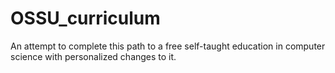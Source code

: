 # OSSU_curriculum
An attempt to complete this path to a free self-taught education in computer science with personalized changes to it.
